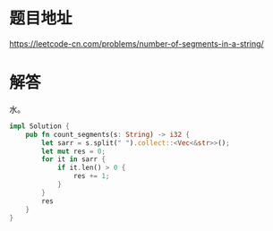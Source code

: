 # 题目地址

<https://leetcode-cn.com/problems/number-of-segments-in-a-string/>

# 解答

水。

```rust
impl Solution {
    pub fn count_segments(s: String) -> i32 {
        let sarr = s.split(" ").collect::<Vec<&str>>();
        let mut res = 0;
        for it in sarr {
            if it.len() > 0 {
                res += 1;
            }
        }
        res
    }
}
```

